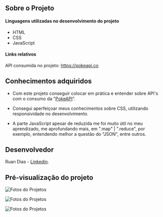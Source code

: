 ## Sobre o Projeto

#### Linguagens utilizadas no desenvolvimento do projeto

- HTML
- CSS
- JavaScript

#### Links relativos

API consumida no projeto: https://pokeapi.co

## Conhecimentos adquiridos

- Com este projeto conseguir colocar em prática e entender 
sobre API's com o consumo da "[PokeAPI](https://pokeapi.co)".

- Consegui aperfeiçoar meus conhecimentos sobre CSS, utilizando
responsividade no desenvolvimento.

- A parte JavaScript apesar de reduzida me foi muito útil no meu
aprendizado, me aprofundando mais, em
".map" | ".reduce", por exemplo,
entendendo melhor a questão do "JSON", entre outros.

## Desenvolvedor

Ruan Dias - [Linkedin](https://www.linkedin.com/in/ruan-dias-611887238/).

## Pré-visualização do projeto

![Fotos do Projetos](https://i.ibb.co/m5gS8kJ/Captura-de-tela-de-2022-08-12-10-01-13.png)

![Fotos do Projetos](https://i.ibb.co/kQ3mMhL/Captura-de-tela-de-2022-08-12-10-01-19.png)

![Fotos do Projetos](https://i.ibb.co/jV6gGMs/Captura-de-tela-de-2022-08-12-10-01-57.png)

